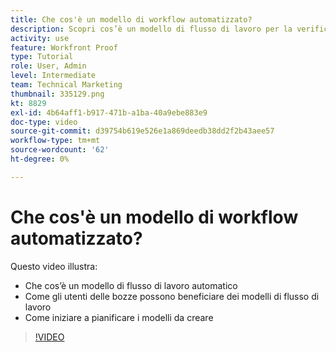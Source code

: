 ```yaml
---
title: Che cos'è un modello di workflow automatizzato?
description: Scopri cos’è un modello di flusso di lavoro per la verifica automatizzata e come gli utenti della bozza possono trarre vantaggio dai modelli. Inizia a pianificare i modelli da creare.
activity: use
feature: Workfront Proof
type: Tutorial
role: User, Admin
level: Intermediate
team: Technical Marketing
thumbnail: 335129.png
kt: 8829
exl-id: 4b64aff1-b917-471b-a1ba-40a9ebe883e9
doc-type: video
source-git-commit: d39754b619e526e1a869deedb38dd2f2b43aee57
workflow-type: tm+mt
source-wordcount: '62'
ht-degree: 0%

---
```


# Che cos&#39;è un modello di workflow automatizzato?

Questo video illustra:

* Che cos’è un modello di flusso di lavoro automatico
* Come gli utenti delle bozze possono beneficiare dei modelli di flusso di lavoro
* Come iniziare a pianificare i modelli da creare

>[!VIDEO](https://video.tv.adobe.com/v/335129/?quality=12)

<!---
Learn More Icon
Automated workflow overview
Create and manage Automated Workflow templates
Configure a proof
--->
